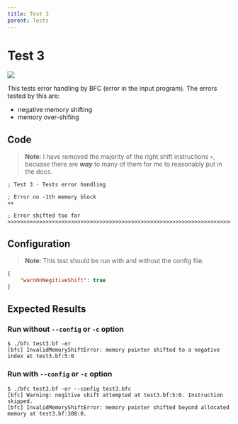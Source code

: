 ```yaml
---
title: Test 3
parent: Tests
---
```

# Test 3

<img src="https://bfc-test.https12345678.repl.co/badge.php?test=3">

This tests error handling by BFC (error in the input program). The errors tested by this are:

- negative memory shifting
- memory over-shifing

## Code

> **Note**: I have removed the majority of the right shift instructions `>`, becuase there are ***way*** to many of them for me to reasonably put in the docs.

```brainfuck
; Test 3 - Tests error handling

; Error no -1th memory block
<+

; Error shifted too far
>>>>>>>>>>>>>>>>>>>>>>>>>>>>>>>>>>>>>>>>>>>>>>>>>>>>>>>>>>>>>>>>>>>>>>>>>>>>>>>>>>>>>>>>>>>>>>>>>>>>>>>>>>>>>>>>>>>>>>>>>>>>>>>>>>>>>>>>>>>>>>>>>>>>>>>>>>>>>>>>>>>>>>>>>>>>>>>>>>>>>>>>>>>>>>>>>>>>>>>>>>>>>>>>>>>>>>>>>>>>>>>>>>>>>>>>>>>>>>>>>>>>>>>>>>>>>>>>>>>>>>>>>>>>>>>>>>>>>>>>>>>>>>>>>>>>>>>>>>>>>>>>>>>>>>>>>>>>>>>>>>>>>>>>>>>>>>>>>>>>>>>>>>>>>>>>>>>>>>>>>>>>>>>>>>>>>>>>>>>>>>>>>>>>>>>>>>>>>>>>>>>>>>>>>>>>>>>>>>>>>>>>>>>>>>>>>>>>>>>>>>>>>>>>>>>>>>>>>>>>>>>>>>>>>>>>>>>>>>>>>>>>>>>>>>>>>>>>>>>>>>>>>>>>>>>>>>>>>>>>>>>>>>>>>>>>>>>>>>>>>>>>>>>>>>>>>>>>>>>>>>>>>>>>>>>>>>>>>>>>>>>>>>>>>>>>>>>>>>>>>>>>>>>>>>>>>>>>>>>>>>>>>>>>>>>>>>>>>>>>>>>>>>>>>>>>>>>>>>>>>>>>>>>>>>>>>>>>>>>>>>>>>>>>>>>>>>>>>>>>>>>>>>>>>>>>>>>>>>>>>>>>>>>>>>>>>>>>>>>>>>>>>>>>>>>>>>>>>>>>>>>>>>>>>>>>>>>>>>>>>>>>>>>>>>>>>>>>>>>>>>>>>>>>>>>>>>>>>>>>>>>>>>>>>>>>>>>>>>>>>>>>>>>>>>>>>>>>>>>>>>>>>>>>>>>>>>>>>>>>>>>>>>>>>>>>>>>>>>>>>>>>>>>>>>>>>>>>>>>>>>>>>>>>>>>>>>>>>>>>>>>>>>>>>>>>>>>>>>>>>>>>>>>>>>>>>>>>>>>>>>>>>>>>>>>>>>>>>>>>
```

## Configuration

> **Note**: This test should be run with and without the config file.

```json
{
	"warnOnNegitiveShift": true
}
```

## Expected Results

### Run without `--config` or `-c` option

```
$ ./bfc test3.bf -er
[bfc] InvalidMemoryShiftError: memory pointer shifted to a negative index at test3.bf:5:0
```

### Run with `--config` or `-c` option

```
$ ./bfc test3.bf -er --config test3.bfc
[bfc] Warning: negitive shift attempted at test3.bf:5:0. Instruction skipped.
[bfc] InvalidMemoryShiftError: memory pointer shifted beyond allocated memory at test3.bf:308:0.
```